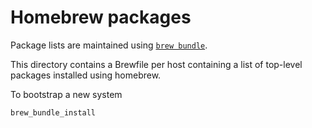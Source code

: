 # Homebrew packages

Package lists are maintained using
[`brew bundle`](https://github.com/Homebrew/homebrew-bundle).

This directory contains a Brewfile per host containing a list of top-level
packages installed using homebrew.

To bootstrap a new system

```sh
brew_bundle_install
```
